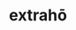 ---
title: extrahō
meaning: to drag out
pos: verb
inf: extrahere
secondppstem: extrah
infend: ere
thirdpp: extrāxī
fourthpp: extractus
conjugation: third
six: y
---
